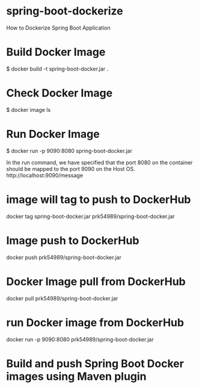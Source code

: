 # spring-boot-dockerize
How to Dockerize Spring Boot Application 

# Build Docker Image 
$ docker build -t spring-boot-docker.jar .

# Check Docker Image 
$ docker image ls

# Run Docker Image 
$ docker run -p 9090:8080 spring-boot-docker.jar

In the run command, we have specified that the port 8080 on the container should be mapped to the port 9090 on the Host OS.
http://localhost:9090/message

# image will tag to push to DockerHub
docker tag spring-boot-docker.jar prk54989/spring-boot-docker.jar

# Image push to DockerHub
docker push prk54989/spring-boot-docker.jar

# Docker Image pull from DockerHub
docker pull prk54989/spring-boot-docker.jar

# run Docker image from DockerHub
docker run -p 9090:8080 prk54989/spring-boot-docker.jar

# Build and push Spring Boot Docker images using Maven plugin
